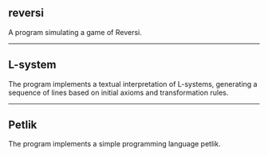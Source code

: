 ## reversi
A program simulating a game of Reversi.

***

## L-system
The program implements a textual interpretation of L-systems, generating a sequence of lines based on initial axioms and transformation rules.

***

## Petlik
The program implements a simple programming language petlik.
